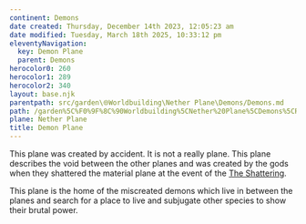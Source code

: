 ```yaml
---
continent: Demons
date created: Thursday, December 14th 2023, 12:05:23 am
date modified: Tuesday, March 18th 2025, 10:33:12 pm
eleventyNavigation:
  key: Demon Plane
  parent: Demons
herocolor0: 260
herocolor1: 289
herocolor2: 340
layout: base.njk
parentpath: src/garden\🌐Worldbuilding\Nether Plane\Demons/Demons.md
path: /garden%5C%F0%9F%8C%90Worldbuilding%5CNether%20Plane%5CDemons%5CRegions/Demon%20Plane/
plane: Nether Plane
title: Demon Plane
---
```


This plane was created by accident. It is not a really plane. This plane describes the void between the other planes and was created by the gods when they shattered the material plane at the event of the [The Shattering](/garden/%F0%9F%8C%90Worldbuilding/Nether%20Plane/The%20Shattering). 

This plane is the home of the miscreated demons which live in between the planes and search for a place to live and subjugate other species to show their brutal power.